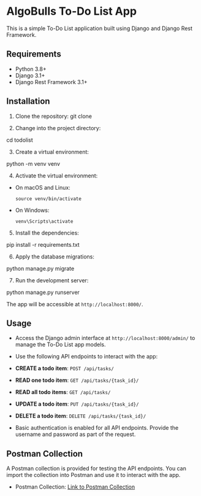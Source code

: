 # AlgoBulls To-Do List App

This is a simple To-Do List application built using Django and Django Rest Framework.

## Requirements

- Python 3.8+
- Django 3.1+
- Django Rest Framework 3.1+

## Installation

1. Clone the repository:
  git clone <repository-url>

2. Change into the project directory:
  
cd todolist
  
3. Create a virtual environment:
 
python -m venv venv
  
4. Activate the virtual environment:

- On macOS and Linux:

  ```
  source venv/bin/activate
  ```

- On Windows:

  ```
  venv\Scripts\activate
  ```

5. Install the dependencies:

pip install -r requirements.txt
  
6. Apply the database migrations:

python manage.py migrate
  
7. Run the development server:

python manage.py runserver
  
The app will be accessible at `http://localhost:8000/`.

## Usage

- Access the Django admin interface at `http://localhost:8000/admin/` to manage the To-Do List app models.

- Use the following API endpoints to interact with the app:

- **CREATE a todo item**: `POST /api/tasks/`
- **READ one todo item**: `GET /api/tasks/{task_id}/`
- **READ all todo items**: `GET /api/tasks/`
- **UPDATE a todo item**: `PUT /api/tasks/{task_id}/`
- **DELETE a todo item**: `DELETE /api/tasks/{task_id}/`

- Basic authentication is enabled for all API endpoints. Provide the username and password as part of the request.

## Postman Collection

A Postman collection is provided for testing the API endpoints. You can import the collection into Postman and use it to interact with the app.

- Postman Collection: [Link to Postman Collection]()




